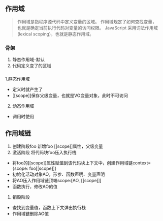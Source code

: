 ## 作用域
>作用域是指程序源代码中定义变量的区域。
作用域规定了如何查找变量，也就是确定当前执行代码对变量的访问权限。
JavaScript 采用词法作用域(lexical scoping)，也就是静态作用域。

### 骨架
1. 静态作用域-默认
2. 代码定义变了的区域

### 
1.静态作用域
- 定义时就产生了
- [[scope]]保存父级变量，也就是VO变量对象，此时不可访问

2. 动态作用域
- 调用时使用

## 作用域链
1. 创建阶段foo
新增foo [[scope]]属性，父级变量
2. 激活阶段
将代码块foo压入执行栈
- 将foo的[[scope]]属性赋值到该代码块上下文中，创建作用域链context={scope: foo[[scope]]}
- 初始化活动对象AO，形参、函数声明、变量声明
- 将AO压入作用域链顶端scope:[AO, [[scope]]]
- 函数执行，修改AO的值
1. 销毁阶段
- 查找到变量值，函数上下文弹出执行栈
- 作用域链删除AO值